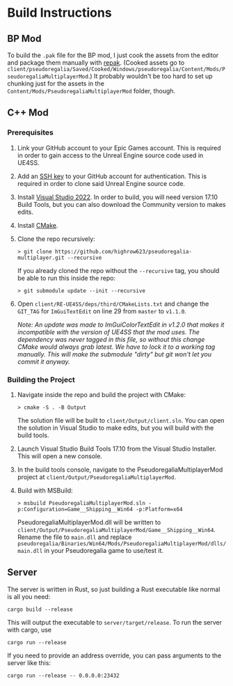 # Build Instructions

## BP Mod

To build the `.pak` file for the BP mod, I just cook the assets from the editor and package them manually with [repak](https://github.com/trumank/repak). (Cooked assets go to `client/pseudoregalia/Saved/Cooked/Windows/pseudoregalia/Content/Mods/PseudoregaliaMultiplayerMod`.) It probably wouldn't be too hard to set up chunking just for the assets in the `Content/Mods/PseudoregaliaMultiplayerMod` folder, though.

## C++ Mod

### Prerequisites

1. Link your GitHub account to your Epic Games account. This is required in order to gain access to the Unreal Engine source code used in UE4SS.

1. Add an [SSH key](https://docs.github.com/en/authentication/connecting-to-github-with-ssh) to your GitHub account for authentication. This is required in order to clone said Unreal Engine source code.

1. Install [Visual Studio 2022](https://learn.microsoft.com/en-us/visualstudio/releases/2022/release-history). In order to build, you will need version 17.10 Build Tools, but you can also download the Community version to makes edits.

1. Install [CMake](https://cmake.org/download/).

1. Clone the repo recursively:

    ```
    > git clone https://github.com/highrow623/pseudoregalia-multiplayer.git --recursive
    ```

    If you already cloned the repo without the `--recursive` tag, you should be able to run this inside the repo:

    ```
    > git submodule update --init --recursive
    ```

1. Open `client/RE-UE4SS/deps/third/CMakeLists.txt` and change the `GIT_TAG` for `ImGuiTextEdit` on line 29 from `master` to `v1.1.0`.

    *Note: An update was made to ImGuiColorTextEdit in v1.2.0 that makes it incompatible with the version of UE4SS that the mod uses. The dependency was never tagged in this file, so without this change CMake would always grab latest. We have to lock it to a working tag manually. This will make the submodule "dirty" but git won't let you commit it anyway.*

### Building the Project

1. Navigate inside the repo and build the project with CMake:

    ```
    > cmake -S . -B Output
    ```

    The solution file will be built to `client/Output/client.sln`. You can open the solution in Visual Studio to make edits, but you will build with the build tools.

1. Launch Visual Studio Build Tools 17.10 from the Visual Studio Installer. This will open a new console.

1. In the build tools console, navigate to the PseudoregaliaMultiplayerMod project at `client/Output/PseudoregaliaMultiplayerMod`.

1. Build with MSBuild:

    ```
    > msbuild PseudoregaliaMultiplayerMod.sln -p:Configuration=Game__Shipping__Win64 -p:Platform=x64
    ```

    PseudoregaliaMultiplayerMod.dll will be written to `client/Output/PseudoregaliaMultiplayerMod/Game__Shipping__Win64`. Rename the file to `main.dll` and replace `pseudoregalia/Binaries/Win64/Mods/PseudoregaliaMultiplayerMod/dlls/main.dll` in your Pseudoregalia game to use/test it.

## Server

The server is written in Rust, so just building a Rust executable like normal is all you need:

```
cargo build --release
```

This will output the executable to `server/target/release`. To run the server with cargo, use

```
cargo run --release
```

If you need to provide an address override, you can pass arguments to the server like this:

```
cargo run --release -- 0.0.0.0:23432
```
